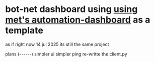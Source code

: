 # bot-net dashboard using [using met's automation-dashboard](https://github.com/met2001/automation-dashboard/generate) as a template


as if right now 14 jul 2025 its still the same project 

 plans
(------)
simpler ui 
simpler ping
re-writte the client.py
